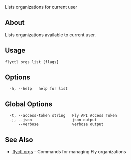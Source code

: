 <p class="font-medium tracking-tight text-gray-400 text-lg -mt-4 mb-9 pb-5 border-b">
  Lists organizations for current user
</p>

## About

Lists organizations available to current user.

## Usage

~~~
flyctl orgs list [flags]
~~~

## Options

~~~
  -h, --help   help for list
~~~

## Global Options

~~~
  -t, --access-token string   Fly API Access Token
  -j, --json                  json output
      --verbose               verbose output
~~~

## See Also

* [flyctl orgs](/docs/flyctl/orgs/)	 - Commands for managing Fly organizations

